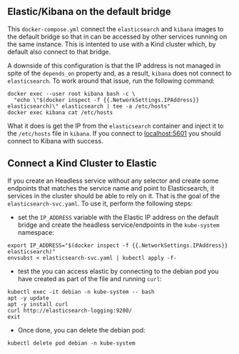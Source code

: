 ## Elastic/Kibana on the default bridge

This `docker-compose.yml` connect the `elasticsearch` and `kibana` images to
the default bridge so that in can be accessed by other services running on
the same instance. This is intented to use with a Kind cluster which, by
default also connect to that bridge.

A downside of this configuration is that the IP address is not managed in
spite of the `depends_on` property and, as a result, `kibana` does not
connect to `elasticsearch`. To work around that issue, run the following
command:

```shell
docker exec --user root kibana bash -c \
  "echo \"$(docker inspect -f {{.NetworkSettings.IPAddress}} elasticsearch)\" elasticsearch | tee -a /etc/hosts"
docker exec kibana cat /etc/hosts
```

What it does is get the IP from the `elasticsearch` container and inject
it to the `/etc/hosts` file in `kibana`. If you connect to
[localhost:5601](http://localhost:5601) you should connect to Kibana
with success.

## Connect a Kind Cluster to Elastic

If you create an Headless service without any selector and create some
endpoints that matches the service name and point to Elasticsearch, it
services in the cluster should be able to rely on it. That is the goal
of the `elasticsearch-svc.yaml`. To use it, perform the following steps:

- set the `IP_ADDRESS` variable with the Elastic IP address on the default
  bridge and create the headless service/endpoints in the `kube-system`
  namespace:

```shell
export IP_ADDRESS="$(docker inspect -f {{.NetworkSettings.IPAddress}} elasticsearch)"
envsubst < elasticsearch-svc.yaml | kubectl apply -f-
```

- test the you can access elastic by connecting to the debian pod you
  have created as part of the file and running `curl`:

```shell
kubectl exec -it debian -n kube-system -- bash
apt -y update
apt -y install curl
curl http://elasticsearch-logging:9200/
exit
```

- Once done, you can delete the debian pod:

```shell
kubectl delete pod debian -n kube-system
```

